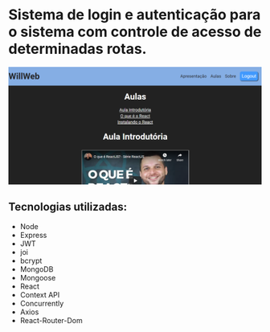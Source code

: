 # Sistema de login e autenticação para o sistema com controle de acesso de determinadas rotas. 

![apirest](apirest.png)
## Tecnologias utilizadas:

- Node
- Express
- JWT
- joi
- bcrypt
- MongoDB
- Mongoose
- React
- Context API
- Concurrently
- Axios
- React-Router-Dom
